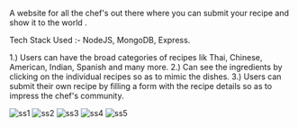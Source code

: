 A website for all the chef's out there where you can submit your recipe and show it to the world . 

Tech Stack Used :- NodeJS, MongoDB, Express. 

1.) Users can have the broad categories of recipes lik Thai, Chinese, American, Indian, Spanish and many more.
2.) Can see the ingredients by clicking on the individual recipes so as to mimic the dishes.
3.) Users can submit their own recipe by filling a form with the recipe details so as to impress the chef's community.


![ss1](https://user-images.githubusercontent.com/93979254/232234281-ed3cd3d5-5275-4fbe-aeb4-a94c1ef70a61.png)
![ss2](https://user-images.githubusercontent.com/93979254/232234298-4571c517-c34a-42c9-8b08-edff44bdddb0.png)
![ss3](https://user-images.githubusercontent.com/93979254/232234301-b4ce4bdd-9797-4c96-8f87-16820ef3c07f.png)
![ss4](https://user-images.githubusercontent.com/93979254/232234303-dbff0297-e7bb-4010-91ed-e6c5bdec5d58.png)
![ss5](https://user-images.githubusercontent.com/93979254/232234304-a7fcdea7-de3b-4e94-a49d-f6b4a6d01a39.png)
